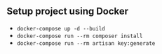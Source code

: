 ## Setup project using Docker

- `docker-compose up -d --build`
- `docker-compose run --rm composer install`
- `docker-compose run --rm artisan key:generate`
